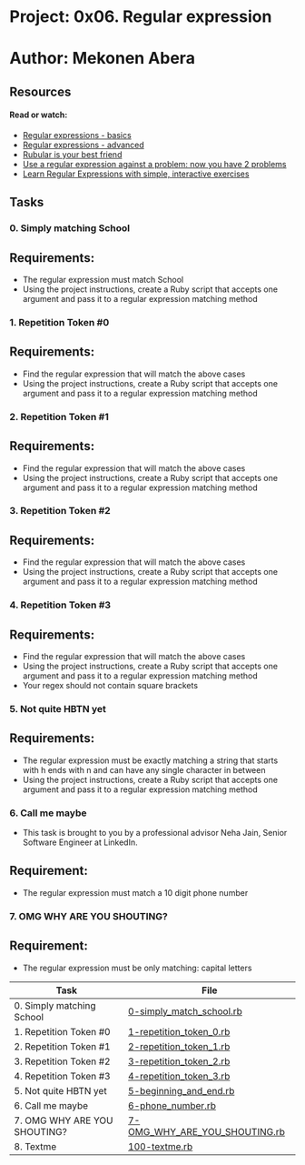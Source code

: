 # Project: 0x06. Regular expression

# Author: Mekonen Abera

## Resources

#### Read or watch:

* [Regular expressions - basics](https://intranet.alxswe.com/rltoken/6VeaVMaugIxcFAwA27TBdQ)
* [Regular expressions - advanced](https://intranet.alxswe.com/rltoken/rntjh3-3S86zt0Qy28L10w)
* [Rubular is your best friend](https://intranet.alxswe.com/rltoken/RGkVuw1lZ_hoCCbLsiOAhg)
* [Use a regular expression against a problem: now you have 2 problems](https://intranet.alxswe.com/rltoken/Vwm8lpMUGa4x_FBtlyUQ8g)
* [Learn Regular Expressions with simple, interactive exercises](https://intranet.alxswe.com/rltoken/XsQ6rzS1uy-E6bnswUqIKg)
## Tasks
### 0. Simply matching School
## Requirements:
* The regular expression must match School
* Using the project instructions, create a Ruby script that accepts one argument and pass it to a regular expression matching method
### 1. Repetition Token #0
## Requirements:
* Find the regular expression that will match the above cases
* Using the project instructions, create a Ruby script that accepts one argument and pass it to a regular expression matching method
### 2. Repetition Token #1
## Requirements:
* Find the regular expression that will match the above cases
* Using the project instructions, create a Ruby script that accepts one argument and pass it to a regular expression matching method
### 3. Repetition Token #2
## Requirements:
* Find the regular expression that will match the above cases
* Using the project instructions, create a Ruby script that accepts one argument and pass it to a regular expression matching method
### 4. Repetition Token #3
## Requirements:
* Find the regular expression that will match the above cases
* Using the project instructions, create a Ruby script that accepts one argument and pass it to a regular expression matching method
* Your regex should not contain square brackets
### 5. Not quite HBTN yet
## Requirements:
* The regular expression must be exactly matching a string that starts with h ends with n and can have any single character in between
* Using the project instructions, create a Ruby script that accepts one argument and pass it to a regular expression matching method
### 6. Call me maybe
* This task is brought to you by a professional advisor Neha Jain, Senior Software Engineer at LinkedIn.
## Requirement:
* The regular expression must match a 10 digit phone number
### 7. OMG WHY ARE YOU SHOUTING?
## Requirement:
* The regular expression must be only matching: capital letters

| Task | File |
| ---- | ---- |
| 0. Simply matching School | [0-simply_match_school.rb](./0-simply_match_school.rb) |
| 1. Repetition Token #0 | [1-repetition_token_0.rb](./1-repetition_token_0.rb) |
| 2. Repetition Token #1 | [2-repetition_token_1.rb](./2-repetition_token_1.rb) |
| 3. Repetition Token #2 | [3-repetition_token_2.rb](./3-repetition_token_2.rb) |
| 4. Repetition Token #3 | [4-repetition_token_3.rb](./4-repetition_token_3.rb) |
| 5. Not quite HBTN yet | [5-beginning_and_end.rb](./5-beginning_and_end.rb) |
| 6. Call me maybe | [6-phone_number.rb](./6-phone_number.rb) |
| 7. OMG WHY ARE YOU SHOUTING? | [7-OMG_WHY_ARE_YOU_SHOUTING.rb](./7-OMG_WHY_ARE_YOU_SHOUTING.rb) |
| 8. Textme | [100-textme.rb](./100-textme.rb) |

